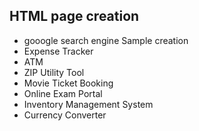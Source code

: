 ## HTML page creation    
* gooogle search engine Sample creation
* Expense Tracker
* ATM
* ZIP Utility Tool
* Movie Ticket Booking
* Online Exam Portal
* Inventory Management System
* Currency Converter
 
  
  
  
  
  


  

